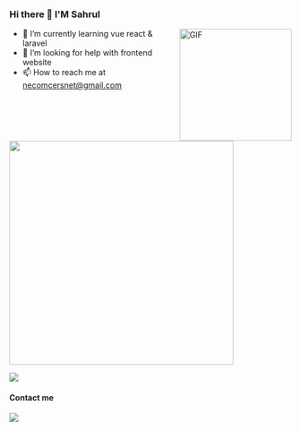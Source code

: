 ### Hi there 👋 I'M Sahrul

<img align="right" height="200" alt="GIF" src="https://thumbs.gfycat.com/AngelicConcreteHypsilophodon-max-1mb.gif" />

- 🌱 I’m currently learning vue react & laravel
- 🤔 I’m looking for help with frontend website
- 📫 How to reach me at necomcersnet@gmail.com

<img src="https://github-readme-stats.vercel.app/api?username=sahrul-dev&show_icons=true&theme=radical" width="400">

![](https://komarev.com/ghpvc/?username=sahrul-dev&color=dc143c)

#### Contact me
  <a href="https://www.facebook.com/sahrullahhh/">
    <img src="https://img.shields.io/badge/Facebook-1877F2?style=for-the-badge&logo=facebook&logoColor=white" />
  </a>
